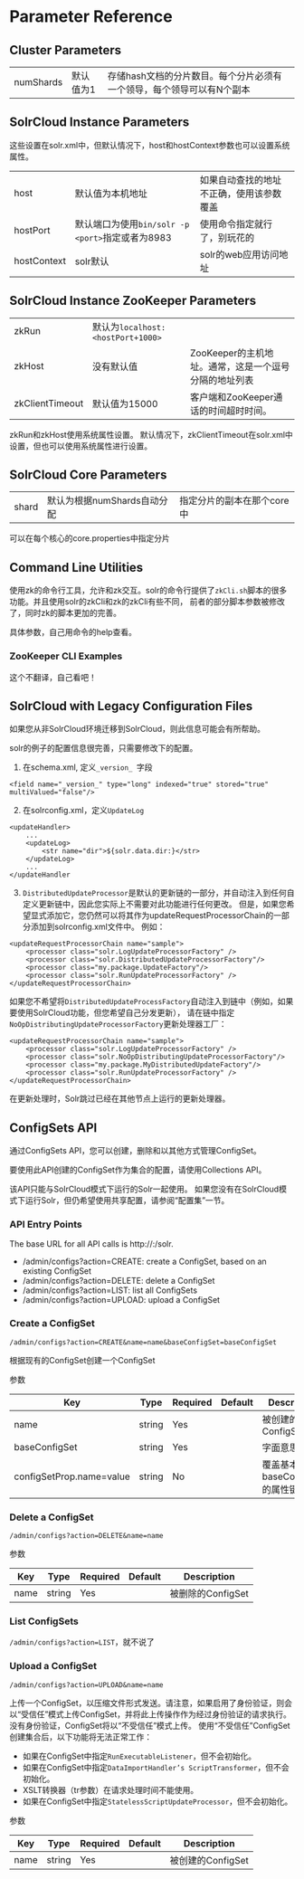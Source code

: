 # Parameter Reference

## Cluster Parameters

||||
|----|-----|-----|
|numShards|默认值为1|存储hash文档的分片数目。每个分片必须有一个领导，每个领导可以有N个副本|

## SolrCloud Instance Parameters

这些设置在solr.xml中，但默认情况下，host和hostContext参数也可以设置系统属性。

||||
|----|-----|-----|
|host|默认值为本机地址|如果自动查找的地址不正确，使用该参数覆盖|
|hostPort|默认端口为使用`bin/solr -p <port>`指定或者为8983|使用命令指定就行了，别玩花的|
|hostContext|solr默认|solr的web应用访问地址|

## SolrCloud Instance ZooKeeper Parameters

||||
|----|-----|-----|
|zkRun|默认为`localhost:<hostPort+1000>`||
|zkHost|没有默认值|ZooKeeper的主机地址。通常，这是一个逗号分隔的地址列表|
|zkClientTimeout|默认值为15000|客户端和ZooKeeper通话的时间超时时间。|

zkRun和zkHost使用系统属性设置。 默认情况下，zkClientTimeout在solr.xml中设置，但也可以使用系统属性进行设置。

## SolrCloud Core Parameters

||||
|----|-----|-----|
|shard|默认为根据numShards自动分配|指定分片的副本在那个core中|

可以在每个核心的core.properties中指定分片

## Command Line Utilities

使用zk的命令行工具，允许和zk交互。solr的命令行提供了`zkCli.sh`脚本的很多功能。并且使用solr的zkCli和zk的zkCli有些不同，
前者的部分脚本参数被修改了，同时zk的脚本更加的完善。

具体参数，自己用命令的help查看。

### ZooKeeper CLI Examples

这个不翻译，自己看吧！

## SolrCloud with Legacy Configuration Files

如果您从非SolrCloud环境迁移到SolrCloud，则此信息可能会有所帮助。

solr的例子的配置信息很完善，只需要修改下的配置。

1. 在schema.xml, 定义`_version_ `字段

`<field name="_version_" type="long" indexed="true" stored="true" multiValued="false"/>`

2. 在solrconfig.xml，定义`UpdateLog`

```properties
<updateHandler>
    ...
    <updateLog>
        <str name="dir">${solr.data.dir:}</str>
    </updateLog>
    ...
</updateHandler
```

3. `DistributedUpdateProcessor`是默认的更新链的一部分，并自动注入到任何自定义更新链中，因此您实际上不需要对此功能进行任何更改。
但是，如果您希望显式添加它，您仍然可以将其作为updateRequestProcessorChain的一部分添加到solrconfig.xml文件中。 例如：

```properties
<updateRequestProcessorChain name="sample">
    <processor class="solr.LogUpdateProcessorFactory" />
    <processor class="solr.DistributedUpdateProcessorFactory"/>
    <processor class="my.package.UpdateFactory"/>
    <processor class="solr.RunUpdateProcessorFactory" />
</updateRequestProcessorChain>
```

如果您不希望将`DistributedUpdateProcessFactory`自动注入到链中（例如，如果要使用SolrCloud功能，但您希望自己分发更新），
请在链中指定`NoOpDistributingUpdateProcessorFactory`更新处理器工厂：

```properties
<updateRequestProcessorChain name="sample">
    <processor class="solr.LogUpdateProcessorFactory" />
    <processor class="solr.NoOpDistributingUpdateProcessorFactory"/>
    <processor class="my.package.MyDistributedUpdateFactory"/>
    <processor class="solr.RunUpdateProcessorFactory" />
</updateRequestProcessorChain>
```

在更新处理时，Solr跳过已经在其他节点上运行的更新处理器。

## ConfigSets API

通过ConfigSets API，您可以创建，删除和以其他方式管理ConfigSet。

要使用此API创建的ConfigSet作为集合的配置，请使用Collections API。

该API只能与SolrCloud模式下运行的Solr一起使用。 如果您没有在SolrCloud模式下运行Solr，但仍希望使用共享配置，请参阅“配置集”一节。

### API Entry Points

The base URL for all API calls is http://<hostname>:<port>/solr.
* /admin/configs?action=CREATE: create a ConfigSet, based on an existing ConfigSet
* /admin/configs?action=DELETE: delete a ConfigSet
* /admin/configs?action=LIST: list all ConfigSets
* /admin/configs?action=UPLOAD: upload a ConfigSet

### Create a ConfigSet

`/admin/configs?action=CREATE&name=name&baseConfigSet=baseConfigSet`

根据现有的ConfigSet创建一个ConfigSet

参数

|Key|Type|Required|Default|Description|
|----|----|-----|-----|-----|
|name|string|Yes||被创建的ConfigSet|
|baseConfigSet|string|Yes||字面意思|
|configSetProp.name=value|string|No||覆盖基本baseConfigSet的属性键值对|

### Delete a ConfigSet

`/admin/configs?action=DELETE&name=name`

参数

|Key|Type|Required|Default|Description|
|----|----|-----|-----|-----|
|name|string|Yes||被删除的ConfigSet|

### List ConfigSets

`/admin/configs?action=LIST`，就不说了

### Upload a ConfigSet

`/admin/configs?action=UPLOAD&name=name`

上传一个ConfigSet，以压缩文件形式发送。请注意，如果启用了身份验证，则会以“受信任”模式上传ConfigSet，并将此上传操作作为经过身份验证的请求执行。
没有身份验证，ConfigSet将以“不受信任”模式上传。 使用“不受信任”ConfigSet创建集合后，以下功能将无法正常工作：

* 如果在ConfigSet中指定`RunExecutableListener`，但不会初始化。
* 如果在ConfigSet中指定`DataImportHandler’s ScriptTransformer`，但不会初始化。
* XSLT转换器（tr参数）在请求处理时间不能使用。
* 如果在ConfigSet中指定`StatelessScriptUpdateProcessor`，但不会初始化。

参数

|Key|Type|Required|Default|Description|
|----|----|-----|-----|-----|
|name|string|Yes||被创建的ConfigSet|
